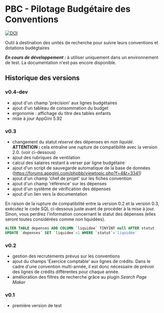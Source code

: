 # PBC - Pilotage Budgétaire des Conventions

[![DOI](https://www.zenodo.org/badge/172482280.svg)](https://www.zenodo.org/badge/latestdoi/172482280)

Outil à destination des unités de recherche pour suivre leurs conventions et dotations budégtaires

**_En cours de développement :_** à utiliser uniquement dans un environnement de test. La documentation n'est pas encore disponible.

## Historique des versions

### v0.4-dev

- ajout d'un champ 'précision' aux lignes budgétaires
- ajout d'un tableau de consommation du budget
- ergonomie : affichage du titre des tables enfants
- mise à jour AppGini 5.92

### v0.3

- changement du statut *réservé* des dépenses en *non liquidé*. **ATTENTION :** cela entraîne une rupture de compatibilité avec la version 2.0. (voir ci-dessous)
- ajout des rubriques de ventilation
- calcul des salaires restant à verser par ligne budgétaire
- ajout d'un script de sauvegarde automatique de la base de données (https://forums.appgini.com/phpbb/viewtopic.php?f=4&t=3341)
- ajout d'un champ 'chef de projet' sur les fiches convention
- ajout d'un champ 'référence' sur les dépenses
- ajout d'un système de vérification des dépenses
- ajout d'un lien vers la documentation

En raison de la rupture de compatibilité entre la version 0.2 et la version 0.3, exécutez le code SQL ci-dessous juste avant de procéder à la mise à jour. Sinon, vous perdrez l'information concernant le statut des dépenses (elles seront toutes considérées comme non liquidées).

```sql
ALTER TABLE depenses ADD COLUMN `liquidee` TINYINT null AFTER statut
UPDATE `depenses` SET `liquidee`=1 WHERE `statut`='liquidée'
```

### v0.2

- gestion des recrutements prévus sur les conventions
- ajout du champs 'Exercice comptable' aux lignes de crédits. Dans le cadre d'une
  convention multi-année, il est donc nécessaire de prévoir des lignes de crédits
  différentes pour chaque année.
- amélioration des filtres de recherche grâce au plugin *Search Page Maker*

### v0.1

- première version de test
